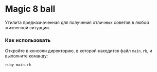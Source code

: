# Magic 8 ball
Утилита предназначенная для получения отличных советов в любой жизненной ситуации.

### Как использовать
Откройте в консоли директорию, в которой находится файл `main.rb`, и выполните команду:  
 
```
ruby main.rb
```

